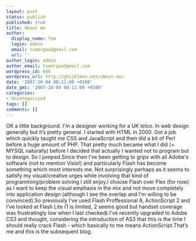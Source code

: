```yaml
---
layout: post
status: publish
published: true
title: About me
author:
  display_name: Tom
  login: admin
  email: tsmorgan@gmail.com
  url: ''
author_login: admin
author_email: tsmorgan@gmail.com
wordpress_id: 640
wordpress_url: http://ghijklmno.net/about-me/
date: '2007-10-04 08:11:00 +0100'
date_gmt: '2007-10-04 08:11:00 +0100'
categories:
- Uncategorized
tags: []
comments: []
---
```

<!-- more -->

<p>OK a little background. I'm a designer working for a UK telco. In web design generally but it&#8217;s pretty general. I started with HTML in 2000. Got a job which quickly taught me CSS and JavaScript and then did a bit of Perl before a huge amount of PHP. That pretty much became what I did (+ MYSQL naturally) before I decided that actually I wanted not to program but to design. So I jumped.Since then I&#8217;ve been getting to grips with all Adobe's software (not to mention Visio!) and particularly Flash has become something which most interests me. Not surprisingly perhaps as it seems to satisfy my visual/creative urges while involving that kind of programming/problem solving I still enjoy.I choose Flash over Flex (for now) as I want to keep the visual emphasis in the mix and not move completely into application design (although I see the overlap and I'm willing to be convinced).So previously I&#8217;ve used Flash Proffessional 8, ActionScript 2 and I&#8217;ve looked at Flash Lite (1 is limited, 2 seems good but handset coverage was frustratingly low when I last checked).I&#8217;ve recently upgraded to Adobe CS3 and thought, considering the introduction of AS3 that this is the time I should really crack Flash - which basically to me means ActionScript.That&#8217;s me and this is the subsequent blog.</p>

